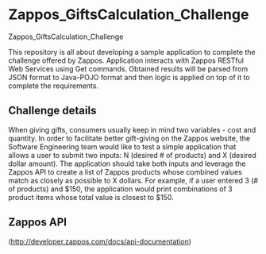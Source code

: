 Zappos_GiftsCalculation_Challenge
=================================

Zappos_GiftsCalculation_Challenge

This repository is all about developing a sample application to complete the challenge offered by Zappos.
Application interacts with Zappos RESTful Web Services using Get commands. Obtained results will be parsed from JSON format to Java-POJO  format and then logic is applied on top of it to complete the requirements.



Challenge details
-----------------------
When giving gifts, consumers usually keep in mind two variables - cost and quantity. In order to facilitate better gift-giving on the Zappos website, the Software Engineering team would like to test a simple application that allows a user to submit two inputs: N (desired # of products) and X (desired dollar amount). The application should take both inputs and leverage the Zappos API to create a list of Zappos products whose combined values match as closely as possible to X dollars. For example, if a user entered 3 (# of products) and $150, the application would print combinations of 3 product items whose total value is closest to $150.

Zappos API
----
(http://developer.zappos.com/docs/api-documentation) 

